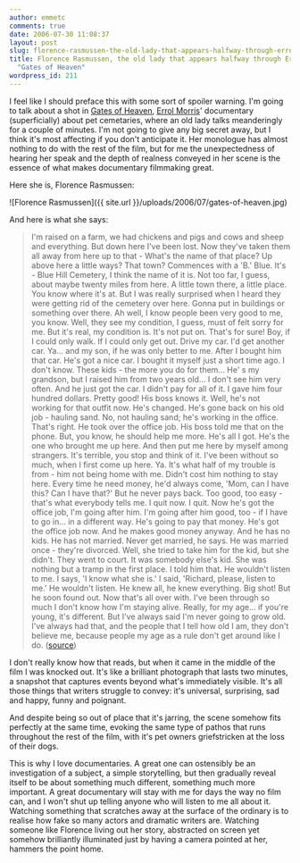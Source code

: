 ```yaml
---
author: emmetc
comments: true
date: 2006-07-30 11:08:37
layout: post
slug: florence-rasmussen-the-old-lady-that-appears-halfway-through-errol-morris-gates-of-heaven
title: Florence Rasmussen, the old lady that appears halfway through Errol Morris'
  "Gates of Heaven"
wordpress_id: 211
---
```


I feel like I should preface this with some sort of spoiler warning. I'm going to talk about a shot in [Gates of Heaven](http://www.imdb.com/title/tt0077598/), [Errol Morris](http://www.errolmorris.com/)' documentary (superficially) about pet cemetaries, where an old lady talks meanderingly for a couple of minutes. I'm not going to give any big secret away, but I think it's most affecting if you don't anticipate it. Her monologue has almost nothing to do with the rest of the film, but for me the unexpectedness of hearing her speak and the depth of realness conveyed in her scene is the essence of what makes documentary filmmaking great.

Here she is, Florence Rasmussen:



![Florence Rasmussen]({{ site.url }}/uploads/2006/07/gates-of-heaven.jpg)



And here is what she says:



> I'm raised on a farm, we had chickens and pigs and cows and sheep and everything. But down here I've been lost. Now they've taken them all away from here up to that - What's the name of that place? Up above here a little ways? That town? Commences with a 'B.' Blue. It's - Blue Hill Cemetery, I think the name of it is. Not too far, I guess, about maybe twenty miles from here. A little town there, a little place. You know where it's at. But I was really surprised when I heard they were getting rid of the cemetery over here. Gonna put in buildings or something over there. Ah well, I know people been very good to me, you know. Well, they see my condition, I guess, must of felt sorry for me. But it's real, my condition is. It's not put on. That's for sure! Boy, if I could only walk. If I could only get out. Drive my car. I'd get another car. Ya... and my son, if he was only better to me. After I bought him that car. He's got a nice car. I bought it myself just a short time ago. I don't know. These kids - the more you do for them... He' s my grandson, but I raised him from two years old... I don't see him very often. And he just got the car. I didn't pay for all of it. I gave him four hundred dollars. Pretty good! His boss knows it. Well, he's not working for that outfit now. He's changed. He's gone back on his old job - hauling sand. No, not hauling sand; he's working in the office. That's right. He took over the office job. His boss told me that on the phone. But, you know, he should help me more. He's all I got. He's the one who brought me up here. And then put me here by myself among strangers. It's terrible, you stop and think of it. I've been without so much, when I first come up here. Ya. It's what half of my trouble is from - him not being home with me. Didn't cost him nothing to stay here. Every time he need money, he'd always come, 'Mom, can I have this? Can I have that?' But he never pays back. Too good, too easy - that's what everybody tells me. I quit now. I quit. Now he's got the office job, I'm going after him. I'm going after him good, too - if I have to go in... in a different way. He's going to pay that money. He's got the office job now. And he makes good money anyway. And he has no kids. He has not married. Never get married, he says. He was married once - they're divorced. Well, she tried to take him for the kid, but she didn't. They went to court. It was somebody else's kid. She was nothing but a tramp in the first place. I told him that. He wouldn't listen to me. I says, 'I know what she is.' I said, 'Richard, please, listen to me.' He wouldn't listen. He knew all, he knew everything. Big shot! But he soon found out. Now that's all over with. I've been through so much I don't know how I'm staying alive. Really, for my age... if you're young, it's different. But I've always said I'm never going to grow old. I've always had that, and the people that I tell how old I am, they don't believe me, because people my age as a rule don't get around like I do. ([source](http://en.wikiquote.org/wiki/Gates_of_Heaven#Quotes_from_Gates_of_Heaven))



I don't really know how that reads, but when it came in the middle of the film I was knocked out. It's like a brilliant photograph that lasts two minutes, a snapshot that captures events beyond what's immediately visible. It's all those things that writers struggle to convey: it's universal, surprising, sad and happy, funny and poignant.

And despite being so out of place that it's jarring, the scene somehow fits perfectly at the same time, evoking the same type of pathos that runs throughout the rest of the film, with it's pet owners griefstricken at the loss of their dogs.

This is why I love documentaries. A great one can ostensibly be an investigation of a subject, a simple storytelling, but then gradually reveal itself to be about something much different, something much more important. A great documentary will stay with me for days the way no film can, and I won't shut up telling anyone who will listen to me all about it. Watching something that scratches away at the surface of the ordinary is to realise how fake so many actors and dramatic writers are. Watching someone like Florence living out her story, abstracted on screen yet somehow brilliantly illuminated just by having a camera pointed at her, hammers the point home.
